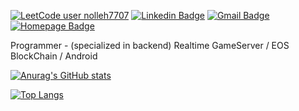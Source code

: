 [![LeetCode user nolleh7707](https://img.shields.io/badge/dynamic/json?style=flat&labelColor=black&color=%23ffa116&label=Solved&query=solvedOverTotal&url=https%3A%2F%2Fleetcode-badge.vercel.app%2Fapi%2Fusers%2Fnolleh7707&logo=leetcode&logoColor=yellow)](https://leetcode.com/nolleh7707/)
[![Linkedin Badge](https://img.shields.io/badge/-LinkedIn-blue?style=flat-square&logo=Linkedin&logoColor=white&link=https://www.linkedin.com/in/%EA%B2%BD%EB%AF%B8-%EA%B9%80-a9805a82/)](https://www.linkedin.com/in/%EA%B2%BD%EB%AF%B8-%EA%B9%80-a9805a82/)
[![Gmail Badge](https://img.shields.io/badge/Gmail-d14836?style=flat-square&logo=Gmail&logoColor=white&link=mailto:nolleh7707@gmail.com)](mailto:nolleh7707@gmail.com)  
[![Homepage Badge](https://img.shields.io/badge/Homepage-009BD5?logo=homepage&logoColor=fff&style=plastic)](https://nolleh.vercel.app)

Programmer - (specialized in backend) Realtime GameServer / EOS BlockChain / Android  


[![Anurag's GitHub stats](https://stats-pipe.vercel.app/stats?username=nolleh&show_icons=true&theme=dark)](https://github.com/nolleh)

[![Top Langs](https://stats-pipe.vercel.app/stats/top-langs/?username=nolleh&theme=dark&exclude_repo=nolleh.github.io)](https://github.com/nolleh)
